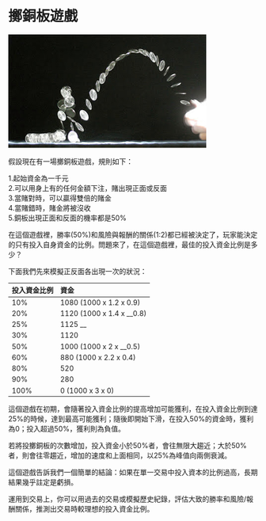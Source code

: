 # 擲銅板遊戲

![&#x4E0D;&#x8981;&#x5C0F;&#x770B;&#x7C21;&#x55AE;&#x7684;&#x904A;&#x6232;&#xFF0C;&#x5F88;&#x591A;&#x9AD8;&#x5B78;&#x6B77;&#x4EBA;&#x58EB;&#x90FD;&#x80FD;&#x73A9;&#x5230;&#x8CE0;&#x9322;](../.gitbook/assets/coin-flip.jpg)

假設現在有一場擲銅板遊戲，規則如下：

1.起始資金為一千元   
2.可以用身上有的任何金額下注，賭出現正面或反面   
3.當賭對時，可以贏得雙倍的賭金   
4.當賭錯時，賭金將被沒收   
5.銅板出現正面和反面的機率都是50%

在這個遊戲裡，勝率\(50%\)和風險與報酬的關係\(1:2\)都已經被決定了，玩家能決定的只有投入自身資金的比例。問題來了，在這個遊戲裡，最佳的投入資金比例是多少？

下面我們先來模擬正反面各出現一次的狀況：

| 投入資金比例 | 資金 |
| :--- | :--- |
| 10%  | 1080 \(1000 x 1.2 x 0.9\) |
| 20% | 1120 \(1000 x 1.4 x __0.8\)  |
| 25% | 1125  __ |
| 30% | 1120 |
| 50% | 1000 \(1000 x 2 x __0.5\)  |
| 60% | 880 \(1000 x 2.2 x 0.4\) |
| 80% | 520 |
| 90% | 280 |
| 100% | 0 \(1000 x 3 x 0\) |

這個遊戲在初期，會隨著投入資金比例的提高增加可能獲利，在投入資金比例到達25%的時候，達到最高可能獲利；隨後即開始下滑，在投入50%的資金時，獲利為0；投入超過50%，獲利則為負值。

若將投擲銅板的次數增加，投入資金小於50%者，會往無限大趨近；大於50%者，則會往零趨近，增加的速度和上面相同，以25%為峰值向兩側衰減。

這個遊戲告訴我們一個簡單的結論：如果在單一交易中投入資本的比例過高，長期結果幾乎註定是虧損。

運用到交易上，你可以用過去的交易或模擬歷史紀錄，評估大致的勝率和風險/報酬關係，推測出交易時較理想的投入資金比例。

